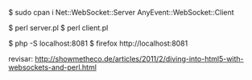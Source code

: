 $ sudo cpan i Net::WebSocket::Server AnyEvent::WebSocket::Client

$ perl server.pl
$ perl client.pl

$ php -S localhost:8081
$ firefox http://localhost:8081


revisar: http://showmetheco.de/articles/2011/2/diving-into-html5-with-websockets-and-perl.html
